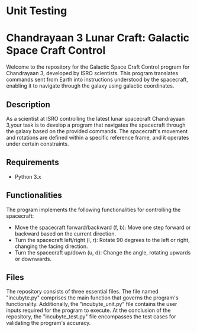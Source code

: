 # Unit Testing
# Chandrayaan 3 Lunar Craft: Galactic Space Craft Control
Welcome to the repository for the Galactic Space Craft Control program for Chandrayaan 3, developed by ISRO scientists.
This program translates commands sent from Earth into instructions understood by the spacecraft, enabling it to navigate through the galaxy using galactic coordinates.

## Description

As a scientist at ISRO controlling the latest lunar spacecraft Chandrayaan 3,your task is to develop a program that navigates the spacecraft through the galaxy based on the provided commands. The spacecraft's movement and rotations are defined within a specific reference frame, and it operates under certain constraints.

## Requirements

- Python 3.x

## Functionalities

The program implements the following functionalities for controlling the spacecraft:

- Move the spacecraft forward/backward (f, b): Move one step forward or backward based on the current direction.
- Turn the spacecraft left/right (l, r): Rotate 90 degrees to the left or right, changing the facing direction.
- Turn the spacecraft up/down (u, d): Change the angle, rotating upwards or downwards.

## Files
The repository consists of three essential files. The file named "incubyte.py" comprises the main function that governs the program's functionality. Additionally, the "incubyte_unit.py" file contains the user inputs required for the program to execute. At the conclusion of the repository, the "incubyte_test.py" file encompasses the test cases for validating the program's accuracy.
